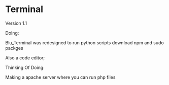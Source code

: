 # Terminal

Version 1.1

Doing:

Blu_Terminal was redesigned to run python scripts download npm and sudo packges 

Also a code editor;

Thinking Of Doing: 

Making a apache server where you can run php files
